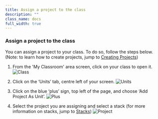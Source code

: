 ```yaml
---
title: Assign a project to the class
description: ""
class_name: docs
full_width: true
---
```


### Assign a project to the class
You can assign a project to your class. To do so, follow the steps below. (Note: to learn how to create projects, jump to [Creating Projects](/docs/project/creating))

1. From the 'My Classroom' area screen, click on your class to open it. 
![Class](/img/docs/manage_classes/year_10_class.png)

1. Click on the ‘Units’ tab, centre left of your screen.
![Units](/img/docs/manage_classes/units_tab.png)

1. Click on the blue ‘plus’ sign, top left of the page, and choose ‘Add Project As Unit’.
![Plus](/img/docs/manage_classes/blue_plus.png)

1. Select the project you are assigning and select a stack (for more information on stacks, jump to [Stacks](/docs/project/stacks))
![Project](/img/docs/manage_classes/assign_project_to_class/select_project.png)
